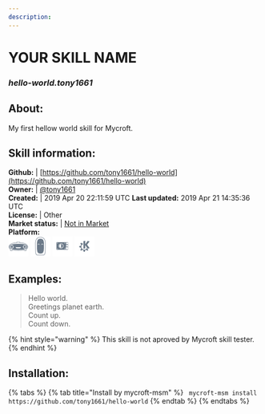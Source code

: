 ```yaml
--- 
description: 
---
```


# YOUR SKILL NAME  
### _hello-world.tony1661_  
## About:  
My first hellow world skill for Mycroft.

## Skill information:  
**Github:** | [https://github.com/tony1661/hello-world](https://github.com/tony1661/hello-world)  
**Owner:** | [@tony1661](https://github.com/tony1661)  
**Created:** | 2019 Apr 20 22:11:59 UTC  **Last updated:** 2019 Apr 21 14:35:36 UTC  
**License:** | Other  
**Market status:** | [Not in Market](https://market.mycroft.ai/skill/)  
**Platform:**  
 ![](../.gitbook/assets/mark-1-icon.png)  ![](../.gitbook/assets/mark-2-icon.png)  ![](../.gitbook/assets/picroft-icon.png)  ![](../.gitbook/assets/kde.png)   
## Examples:  
> Hello world.  
> Greetings planet earth.  
> Count up.  
> Count down.  
  
{% hint style="warning" %}
This skill is not aproved by Mycroft skill tester.
{% endhint %}
    
## Installation:  
{% tabs %}
{% tab title="Install by mycroft-msm" %}
``` mycroft-msm install https://github.com/tony1661/hello-world```
{% endtab %}
  {% endtabs %}
  